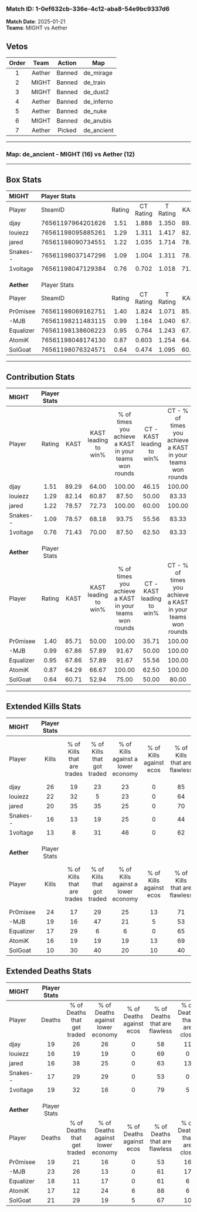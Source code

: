 ### Match ID: 1-0ef632cb-336e-4c12-aba8-54e9bc9337d6  
**Match Date**: 2025-01-21  
**Teams**: MIGHT vs Aether  

## Vetos  

| Order | Team | Action | Map |
| :---: | :--: | :----: | --- |
| 1 | Aether | Banned | de_mirage |
| 2 | MIGHT | Banned | de_train |
| 3 | MIGHT | Banned | de_dust2 |
| 4 | Aether | Banned | de_inferno |
| 5 | Aether | Banned | de_nuke |
| 6 | MIGHT | Banned | de_anubis |
| 7 | Aether | Picked | de_ancient |

---  

### **Map**: de_ancient - MIGHT (16) vs Aether (12)  
---  

## Box Stats  

| **MIGHT**  | Player Stats      |        |           |          |       |      |       |         |        |      |     |
| :- | :- | :-: | :-: | :-: | :-: | :-: | :-: | :-: | :-: | :-: | :-: |
| Player     | SteamID           | Rating | CT Rating | T Rating | KAST  | ADR  | Kills | Assists | Deaths | K/D  | HS% |
| djay       | 76561197964201626 |  1.51  |   1.888   |  1.350   | 89.29 | 98.9 |  26   |   11    |   19   | 1.37 | 69  |
| louiezz    | 76561198095885261 |  1.29  |   1.311   |  1.417   | 82.14 | 74.6 |  22   |    4    |   16   | 1.38 | 22  |
| jared      | 76561198090734551 |  1.22  |   1.035   |  1.714   | 78.57 | 76.5 |  20   |    7    |   16   | 1.25 | 40  |
| Snakes--   | 76561198037147296 |  1.09  |   1.004   |  1.311   | 78.57 | 79.6 |  16   |    9    |   17   | 0.94 | 56  |
| 1voltage   | 76561198047129384 |  0.76  |   0.702   |  1.018   | 71.43 | 38.8 |  13   |    3    |   19   | 0.68 | 15  |
|            |                   |        |           |          |       |      |       |         |        |      |     |
|            |                   |        |           |          |       |      |       |         |        |      |     |
|            |                   |        |           |          |       |      |       |         |        |      |     |
| **Aether** | Player Stats      |        |           |          |       |      |       |         |        |      |     |
| Player     | SteamID           | Rating | CT Rating | T Rating | KAST  | ADR  | Kills | Assists | Deaths | K/D  | HS% |
| Pr0misee   | 76561198069162751 |  1.40  |   1.824   |  1.071   | 85.71 | 95.1 |  24   |    7    |   19   | 1.26 | 58  |
| -MJB       | 76561198211483115 |  0.99  |   1.164   |  1.040   | 67.86 | 80.2 |  19   |    7    |   23   | 0.83 | 52  |
| Equalizer  | 76561198138606223 |  0.95  |   0.764   |  1.243   | 67.86 | 60.1 |  17   |    4    |   18   | 0.94 | 58  |
| AtomiK     | 76561198048174130 |  0.87  |   0.603   |  1.254   | 64.29 | 47.1 |  16   |    4    |   17   | 0.94 |  0  |
| SolGoat    | 76561198076324571 |  0.64  |   0.474   |  1.095   | 60.71 | 62.0 |  10   |    9    |   21   | 0.48 | 70  |
---  

## Contribution Stats  

| **MIGHT**  | Player Stats |       |                      |                                                        |                           |                                                             |                          |                                                            |
| :- | :-: | :-: | :-: | :-: | :-: | :-: | :-: | :-: |
| Player     |    Rating    | KAST  | KAST leading to win% | % of times you achieve a KAST in your teams won rounds | CT - KAST leading to win% | CT - % of times you achieve a KAST in your teams won rounds | T - KAST leading to win% | T - % of times you achieve a KAST in your teams won rounds |
| djay       |     1.51     | 89.29 |        64.00         |                         100.00                         |           46.15           |                           100.00                            |          83.33           |                           100.00                           |
| louiezz    |     1.29     | 82.14 |        60.87         |                         87.50                          |           50.00           |                            83.33                            |          69.23           |                           90.00                            |
| jared      |     1.22     | 78.57 |        72.73         |                         100.00                         |           60.00           |                           100.00                            |          83.33           |                           100.00                           |
| Snakes--   |     1.09     | 78.57 |        68.18         |                         93.75                          |           55.56           |                            83.33                            |          76.92           |                           100.00                           |
| 1voltage   |     0.76     | 71.43 |        70.00         |                         87.50                          |           62.50           |                            83.33                            |          75.00           |                           90.00                            |
|            |              |       |                      |                                                        |                           |                                                             |                          |                                                            |
|            |              |       |                      |                                                        |                           |                                                             |                          |                                                            |
|            |              |       |                      |                                                        |                           |                                                             |                          |                                                            |
| **Aether** | Player Stats |       |                      |                                                        |                           |                                                             |                          |                                                            |
| Player     |    Rating    | KAST  | KAST leading to win% | % of times you achieve a KAST in your teams won rounds | CT - KAST leading to win% | CT - % of times you achieve a KAST in your teams won rounds | T - KAST leading to win% | T - % of times you achieve a KAST in your teams won rounds |
| Pr0misee   |     1.40     | 85.71 |        50.00         |                         100.00                         |           35.71           |                           100.00                            |          70.00           |                           100.00                           |
| -MJB       |     0.99     | 67.86 |        57.89         |                         91.67                          |           50.00           |                           100.00                            |          66.67           |                           85.71                            |
| Equalizer  |     0.95     | 67.86 |        57.89         |                         91.67                          |           55.56           |                           100.00                            |          60.00           |                           85.71                            |
| AtomiK     |     0.87     | 64.29 |        66.67         |                         100.00                         |           62.50           |                           100.00                            |          70.00           |                           100.00                           |
| SolGoat    |     0.64     | 60.71 |        52.94         |                         75.00                          |           50.00           |                            80.00                            |          55.56           |                           71.43                            |
---  

## Extended Kills Stats  

| **MIGHT**  | Player Stats |                            |                            |                                    |                         |                              |                                 |                                       |                    |           |
| :- | :-: | :-: | :-: | :-: | :-: | :-: | :-: | :-: | :-: | :-: |
| Player     |    Kills     | % of Kills that are trades | % of Kills that got traded | % of Kills against a lower economy | % of Kills against ecos | % of Kills that are flawless | % of Kills that are close duels | % of Kills that are assisted by flash | Pistol Round Kills | AWP Kills |
| djay       |      26      |             19             |             23             |                 23                 |            0            |              85              |                4                |                   0                   |         1          |     0     |
| louiezz    |      22      |             32             |             5              |                 23                 |            0            |              64              |               18                |                   9                   |         2          |     0     |
| jared      |      20      |             35             |             35             |                 25                 |            0            |              70              |                5                |                   0                   |         1          |     0     |
| Snakes--   |      16      |             13             |             19             |                 25                 |            0            |              44              |               19                |                   6                   |         0          |     0     |
| 1voltage   |      13      |             8              |             31             |                 46                 |            0            |              62              |               15                |                   8                   |         0          |     8     |
|            |              |                            |                            |                                    |                         |                              |                                 |                                       |                    |           |
|            |              |                            |                            |                                    |                         |                              |                                 |                                       |                    |           |
|            |              |                            |                            |                                    |                         |                              |                                 |                                       |                    |           |
| **Aether** | Player Stats |                            |                            |                                    |                         |                              |                                 |                                       |                    |           |
| Player     |    Kills     | % of Kills that are trades | % of Kills that got traded | % of Kills against a lower economy | % of Kills against ecos | % of Kills that are flawless | % of Kills that are close duels | % of Kills that are assisted by flash | Pistol Round Kills | AWP Kills |
| Pr0misee   |      24      |             17             |             29             |                 25                 |           13            |              71              |                0                |                   0                   |         3          |     1     |
| -MJB       |      19      |             16             |             47             |                 21                 |            5            |              53              |               16                |                  16                   |         4          |     0     |
| Equalizer  |      17      |             29             |             6              |                 6                  |            0            |              65              |               12                |                   6                   |         2          |     0     |
| AtomiK     |      16      |             19             |             19             |                 19                 |           13            |              69              |                0                |                   0                   |         1          |     7     |
| SolGoat    |      10      |             30             |             40             |                 20                 |           10            |              40              |                0                |                   0                   |         0          |     0     |
## Extended Deaths Stats  

| **MIGHT**  | Player Stats |                             |                                   |                          |                               |                            |                           |               |
| :- | :-: | :-: | :-: | :-: | :-: | :-: | :-: | :-: |
| Player     |    Deaths    | % of Deaths that get traded | % of Deaths against lower economy | % of Deaths against ecos | % of Deaths that are flawless | % of Deaths that are close | % of Deaths while blinded | Deaths to AWP |
| djay       |      19      |             26              |                26                 |            0             |              58               |             11             |             0             |       0       |
| louiezz    |      16      |             19              |                19                 |            0             |              69               |             0              |            13             |       1       |
| jared      |      16      |             38              |                25                 |            0             |              63               |             13             |             6             |       0       |
| Snakes--   |      17      |             29              |                29                 |            0             |              53               |             0              |             0             |       4       |
| 1voltage   |      19      |             32              |                16                 |            0             |              79               |             5              |             5             |       3       |
|            |              |                             |                                   |                          |                               |                            |                           |               |
|            |              |                             |                                   |                          |                               |                            |                           |               |
|            |              |                             |                                   |                          |                               |                            |                           |               |
| **Aether** | Player Stats |                             |                                   |                          |                               |                            |                           |               |
| Player     |    Deaths    | % of Deaths that get traded | % of Deaths against lower economy | % of Deaths against ecos | % of Deaths that are flawless | % of Deaths that are close | % of Deaths while blinded | Deaths to AWP |
| Pr0misee   |      19      |             21              |                16                 |            0             |              53               |             16             |             0             |       1       |
| -MJB       |      23      |             26              |                13                 |            0             |              61               |             17             |             4             |       2       |
| Equalizer  |      18      |             11              |                17                 |            0             |              61               |             6              |             6             |       3       |
| AtomiK     |      17      |             12              |                24                 |            6             |              88               |             6              |             6             |       2       |
| SolGoat    |      21      |             29              |                19                 |            5             |              67               |             10             |             5             |       0       |

